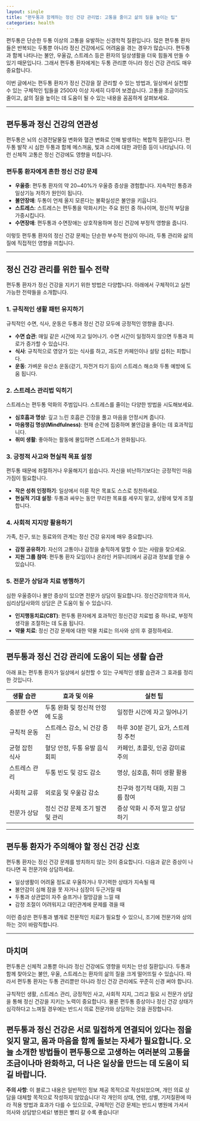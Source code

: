 ```yaml
---
layout: single
title: "편두통과 함께하는 정신 건강 관리법: 고통을 줄이고 삶의 질을 높이는 팁"
categories: health
---
```

편두통은 단순한 두통 이상의 고통을 유발하는 신경학적 질환입니다. 많은 편두통 환자들은 반복되는 두통뿐 아니라 정신 건강에서도 어려움을 겪는 경우가 많습니다. 편두통과 함께 나타나는 불안, 우울감, 스트레스 등은 환자의 일상생활을 더욱 힘들게 만들 수 있기 때문입니다. 그래서 편두통 환자에게는 두통 관리뿐 아니라 정신 건강 관리도 매우 중요합니다.

이번 글에서는 편두통 환자가 정신 건강을 잘 관리할 수 있는 방법과, 일상에서 실천할 수 있는 구체적인 팁들을 2500자 이상 자세히 다루어 보겠습니다. 고통을 조금이라도 줄이고, 삶의 질을 높이는 데 도움이 될 수 있는 내용을 꼼꼼하게 살펴보세요.

---

## 편두통과 정신 건강의 연관성

편두통은 뇌의 신경전달물질 변화와 혈관 변화로 인해 발생하는 복합적 질환입니다. 편두통 발작 시 심한 두통과 함께 메스꺼움, 빛과 소리에 대한 과민증 등이 나타납니다. 이런 신체적 고통은 정신 건강에도 영향을 미칩니다.

### 편두통 환자에게 흔한 정신 건강 문제

- **우울증**: 편두통 환자의 약 20~40%가 우울증 증상을 경험합니다. 지속적인 통증과 일상기능 저하가 원인이 됩니다.
- **불안장애**: 두통이 언제 올지 모른다는 불확실성은 불안을 키웁니다.
- **스트레스**: 스트레스는 편두통을 악화시키는 주요 원인 중 하나이며, 정신적 부담을 가중시킵니다.
- **수면장애**: 편두통과 수면장애는 상호작용하며 정신 건강에 부정적 영향을 줍니다.

이렇듯 편두통 환자의 정신 건강 문제는 단순한 부수적 현상이 아니라, 두통 관리와 삶의 질에 직접적인 영향을 끼칩니다.

---

## 정신 건강 관리를 위한 필수 전략

편두통 환자가 정신 건강을 지키기 위한 방법은 다양합니다. 아래에서 구체적이고 실천 가능한 전략들을 소개합니다.

### 1. 규칙적인 생활 패턴 유지하기

규칙적인 수면, 식사, 운동은 두통과 정신 건강 모두에 긍정적인 영향을 줍니다.

- **수면 습관**: 매일 같은 시간에 자고 일어나기. 수면 시간이 일정하지 않으면 두통과 피로가 증가할 수 있습니다.
- **식사**: 규칙적으로 영양가 있는 식사를 하고, 과도한 카페인이나 설탕 섭취는 피합니다.
- **운동**: 가벼운 유산소 운동(걷기, 자전거 타기 등)이 스트레스 해소와 두통 예방에 도움 됩니다.

### 2. 스트레스 관리법 익히기

스트레스는 편두통 악화의 주범입니다. 스트레스를 줄이는 다양한 방법을 시도해보세요.

- **심호흡과 명상**: 깊고 느린 호흡은 긴장을 풀고 마음을 안정시켜 줍니다.
- **마음챙김 명상(Mindfulness)**: 현재 순간에 집중하며 불안감을 줄이는 데 효과적입니다.
- **취미 생활**: 좋아하는 활동에 몰입하면 스트레스가 완화됩니다.

### 3. 긍정적 사고와 현실적 목표 설정

편두통 때문에 좌절하거나 우울해지기 쉽습니다. 자신을 비난하기보다는 긍정적인 마음가짐이 필요합니다.

- **작은 성취 인정하기**: 일상에서 이룬 작은 목표도 스스로 칭찬하세요.
- **현실적 기대 설정**: 두통과 싸우는 동안 무리한 목표를 세우지 말고, 상황에 맞게 조절합니다.

### 4. 사회적 지지망 활용하기

가족, 친구, 또는 동료와의 관계는 정신 건강 유지에 매우 중요합니다.

- **감정 공유하기**: 자신의 고통이나 감정을 솔직하게 말할 수 있는 사람을 찾으세요.
- **지원 그룹 참여**: 편두통 환자 모임이나 온라인 커뮤니티에서 공감과 정보를 얻을 수 있습니다.

### 5. 전문가 상담과 치료 병행하기

심한 우울증이나 불안 증상이 있으면 전문가 상담이 필요합니다. 정신건강의학과 의사, 심리상담사와의 상담은 큰 도움이 될 수 있습니다.

- **인지행동치료(CBT)**: 편두통 환자에게 효과적인 정신건강 치료법 중 하나로, 부정적 생각을 조절하는 데 도움 됩니다.
- **약물 치료**: 정신 건강 문제에 대한 약물 치료는 의사와 상의 후 결정하세요.

---

## 편두통과 정신 건강 관리에 도움이 되는 생활 습관

아래 표는 편두통 환자가 일상에서 실천할 수 있는 구체적인 생활 습관과 그 효과를 정리한 것입니다.

| 생활 습관       | 효과 및 이유                                     | 실천 팁                              |
|----------------|-----------------------------------------------|-----------------------------------|
| 충분한 수면     | 두통 완화 및 정신적 안정에 도움                 | 일정한 시간에 자고 일어나기          |
| 규칙적 운동     | 스트레스 감소, 뇌 건강 증진                      | 하루 30분 걷기, 요가, 스트레칭 추천   |
| 균형 잡힌 식사 | 혈당 안정, 두통 유발 음식 회피                    | 카페인, 초콜릿, 인공 감미료 주의     |
| 스트레스 관리   | 두통 빈도 및 강도 감소                            | 명상, 심호흡, 취미 생활 활용          |
| 사회적 교류    | 외로움 및 우울감 감소                             | 친구와 정기적 대화, 지원 그룹 참여    |
| 전문가 상담    | 정신 건강 문제 조기 발견 및 관리                  | 증상 악화 시 주저 말고 상담하기       |

---

## 편두통 환자가 주의해야 할 정신 건강 신호

편두통 환자는 정신 건강 문제를 방치하지 않는 것이 중요합니다. 다음과 같은 증상이 나타나면 꼭 전문가와 상담하세요.

- 일상생활이 어려울 정도로 우울하거나 무기력한 상태가 지속될 때
- 불안감이 심해 잠을 못 자거나 심장이 두근거릴 때
- 두통과 상관없이 자주 슬프거나 절망감을 느낄 때
- 감정 조절이 어려워지고 대인관계에 문제를 겪을 때

이런 증상은 편두통과 별개로 전문적인 치료가 필요할 수 있으니, 조기에 전문가와 상의하는 것이 바람직합니다.

---

## 마치며

편두통은 신체적 고통뿐 아니라 정신 건강에도 영향을 미치는 만성 질환입니다. 두통과 함께 찾아오는 불안, 우울, 스트레스는 환자의 삶의 질을 크게 떨어뜨릴 수 있습니다. 따라서 편두통 환자는 두통 관리뿐만 아니라 정신 건강 관리에도 꾸준히 신경 써야 합니다.

규칙적인 생활, 스트레스 관리, 긍정적인 사고, 사회적 지지, 그리고 필요 시 전문가 상담을 통해 정신 건강을 지키는 노력이 중요합니다. 물론 편두통 증상이나 정신 건강 상태가 심각하다고 느껴질 경우에는 반드시 의료 전문가와 상담하는 것을 권장합니다.

편두통과 정신 건강은 서로 밀접하게 연결되어 있다는 점을 잊지 말고, 몸과 마음을 함께 돌보는 자세가 필요합니다. 오늘 소개한 방법들이 편두통으로 고생하는 여러분의 고통을 조금이나마 완화하고, 더 나은 일상을 만드는 데 도움이 되길 바랍니다.
---

**주의 사항**: 이 블로그 내용은 일반적인 정보 제공 목적으로 작성되었으며, 개인 의료 상담을 대체할 목적으로 작성하지 않았습니다! 각 개인의 상태, 연령, 성별, 기저질환에 따라 적용 방법과 효과가 다를 수 있으므로, 구체적인 건강 문제는 반드시 병원에 가셔서 의사와 상담받으세요! 병원은 빨리 갈 수록 좋습니다!
